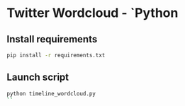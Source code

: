# Twitter Wordcloud - `Python

## Install requirements

```sh
pip install -r requirements.txt
```

## Launch script

```sh
python timeline_wordcloud.py
``